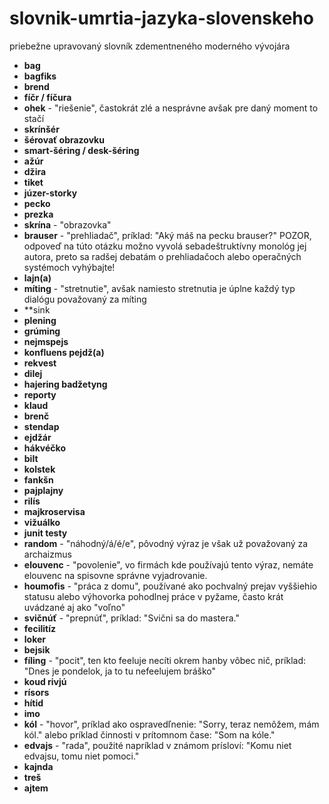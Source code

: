 # slovnik-umrtia-jazyka-slovenskeho
priebežne upravovaný slovník zdementneného moderného vývojára

- **bag**
- **bagfiks**
- **brend**
- **fíčr / fíčura**
- **ohek** - "riešenie", častokrát zlé a nesprávne avšak pre daný moment to stačí
- **skrínšér**
- **šérovať obrazovku**
- **smart-šéring / desk-šéring**
- **ažúr**
- **džira**
- **tiket**
- **júzer-storky**
- **pecko**
- **prezka**
- **skrína** - "obrazovka"
- **brauser** - "prehliadač", príklad: "Aký máš na pecku brauser?" POZOR, odpoveď na túto otázku možno vyvolá sebadeštruktívny monológ jej autora, preto sa radšej debatám o prehliadačoch alebo operačných systémoch vyhýbajte!
- **lajn(a)**
- **míting** - "stretnutie", avšak namiesto stretnutia je úplne každý typ dialógu považovaný za míting
- **sink
- **plening**
- **grúming**
- **nejmspejs**
- **konfluens pejdž(a)**
- **rekvest**
- **dilej**
- **hajering badžetyng**
- **reporty**
- **klaud**
- **brenč**
- **stendap**
- **ejdžár**
- **hákvéčko**
- **bilt**
- **kolstek**
- **fankšn**
- **pajplajny**
- **rilís**
- **majkroservisa**
- **vižuálko**
- **junit testy**
- **random** - "náhodný/á/é/e", pôvodný výraz je však už považovaný za archaizmus
- **elouvenc** - "povolenie", vo firmách kde používajú tento výraz, nemáte elouvenc na spisovne správne vyjadrovanie. 
- **houmofis** - "práca z domu", používané ako pochvalný prejav vyššiehio statusu alebo výhovorka pohodlnej práce v pyžame, často krát uvádzané aj ako "voľno"
- **svičnúť** - "prepnúť", príklad: "Svični sa do mastera."
- **fecilitíz**
- **loker**
- **bejsik**
- **fíling** - "pocit", ten kto feeluje necíti okrem hanby vôbec nič, príklad: "Dnes je pondelok, ja to tu nefeelujem bráško"
- **koud rivjú**
- **rísors**
- **hítid**
- **imo**
- **kól** - "hovor", príklad ako ospravedľnenie: "Sorry, teraz nemôžem, mám kól." alebo príklad činnosti v prítomnom čase: "Som na kóle."
- **edvajs** - "rada", použité napríklad v známom prísloví: "Komu niet edvajsu, tomu niet pomoci."
- **kajnda**
- **treš**
- **ajtem**
